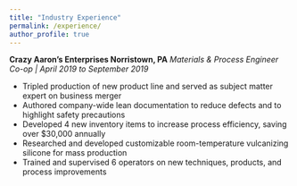 ```yaml
---
title: "Industry Experience"
permalink: /experience/
author_profile: true
---
```

**Crazy Aaron’s Enterprises Norristown, PA**
*Materials & Process Engineer Co-op | April 2019 to September 2019*
* Tripled production of new product line and served as subject matter expert on business merger
* Authored company-wide lean documentation to reduce defects and to highlight safety precautions
* Developed 4 new inventory items to increase process efficiency, saving over $30,000 annually
* Researched and developed customizable room-temperature vulcanizing silicone for mass production
* Trained and supervised 6 operators on new techniques, products, and process improvements
